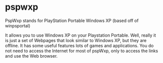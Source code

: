 # pspwxp

PspWxp stands for PlayStation Portable Windows XP (based off of winpsportal) 

It allows you to use Windows XP on your Playstation Portable. Well, really it is just a set of Webpages that look similar to Windows XP, but they are offline. It has some useful features lots of games and applications. You do not need to access the Internet for most of pspWxp, only to access the links and use the Web browser.
